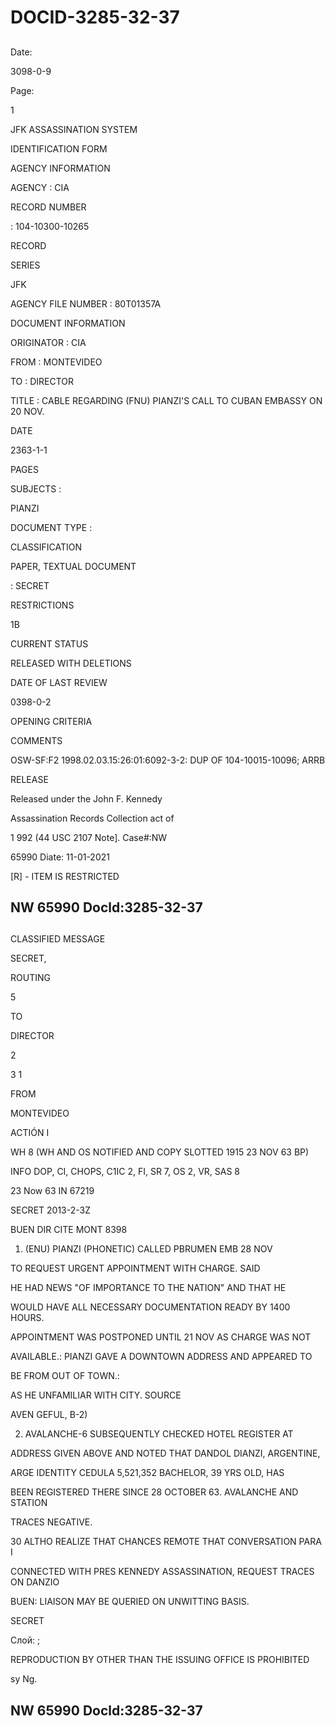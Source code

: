 # DOCID-3285-32-37

##
Date:

3098-0-9

Page:

1

JFK ASSASSINATION SYSTEM

IDENTIFICATION FORM

AGENCY INFORMATION

AGENCY : CIA

RECORD NUMBER

: 104-10300-10265

RECORD

SERIES

JFK

AGENCY FILE NUMBER : 80T01357A

DOCUMENT INFORMATION

ORIGINATOR : CIA

FROM : MONTEVIDEO

TO : DIRECTOR

TITLE : CABLE REGARDING (FNU) PIANZI'S CALL TO CUBAN EMBASSY ON 20 NOV.

DATE

2363-1-1

PAGES

SUBJECTS :

PIANZI

DOCUMENT TYPE :

CLASSIFICATION

PAPER, TEXTUAL DOCUMENT

: SECRET

RESTRICTIONS

1B

CURRENT STATUS

RELEASED WITH DELETIONS

DATE OF LAST REVIEW

0398-0-2

OPENING CRITERIA

COMMENTS

OSW-SF:F2 1998.02.03.15:26:01:6092-3-2: DUP OF 104-10015-10096; ARRB

RELEASE

Released under the John F. Kennedy

Assassination Records Collection act of

1 992 (44 USC 2107 Note]. Case#:NW

65990 Diate: 11-01-2021

[R] - ITEM IS RESTRICTED

NW 65990 Docld:3285-32-37
---

##
CLASSIFIED MESSAGE

SECRET,

ROUTING

5

TO

DIRECTOR

2

3 1

FROM

MONTEVIDEO

ACTIÓN I

WH 8 (WH AND OS NOTIFIED AND COPY SLOTTED 1915 23 NOV 63 BP)

INFO DOP, CI, CHOPS, C1IC 2, FI, SR 7, OS 2, VR, SAS 8

23 Now 63 IN 67219

SECRET 2013-2-3Z

BUEN DIR CITE MONT 8398

1. (ENU) PIANZI (PHONETIC) CALLED PBRUMEN EMB 28 NOV

TO REQUEST URGENT APPOINTMENT WITH CHARGE. SAID

HE HAD NEWS "OF IMPORTANCE TO THE NATION" AND THAT HE

WOULD HAVE ALL NECESSARY DOCUMENTATION READY BY 1400 HOURS.

APPOINTMENT WAS POSTPONED UNTIL 21 NOV AS CHARGE WAS NOT

AVAILABLE.: PIANZI GAVE A DOWNTOWN ADDRESS AND APPEARED TO

BE FROM OUT OF TOWN.:

AS HE UNFAMILIAR WITH CITY. SOURCE

AVEN GEFUL, B-2)

2. AVALANCHE-6 SUBSEQUENTLY CHECKED HOTEL REGISTER AT

ADDRESS GIVEN ABOVE AND NOTED THAT DANDOL DIANZI, ARGENTINE,

ARGE IDENTITY CEDULA 5,521,352 BACHELOR, 39 YRS OLD, HAS

BEEN REGISTERED THERE SINCE 28 OCTOBER 63. AVALANCHE AND STATION

TRACES NEGATIVE.

30 ALTHO REALIZE THAT CHANCES REMOTE THAT CONVERSATION PARA I

CONNECTED WITH PRES KENNEDY ASSASSINATION, REQUEST TRACES ON DANZIO

BUEN: LIAISON MAY BE QUERIED ON UNWITTING BASIS.

SECRET

Слой: ;

REPRODUCTION BY OTHER THAN THE ISSUING OFFICE IS PROHIBITED

sy Ng.

NW 65990 Docld:3285-32-37
---

